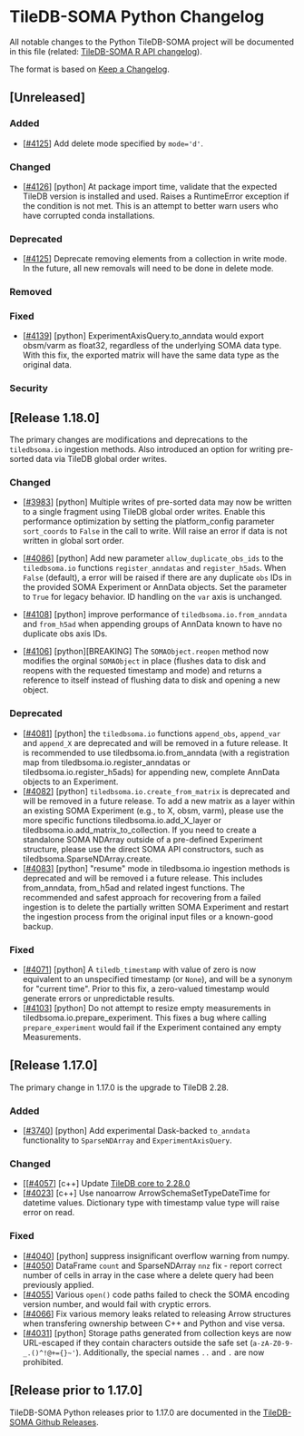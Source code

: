 # TileDB-SOMA Python Changelog

All notable changes to the Python TileDB-SOMA project will be documented in this file (related: [TileDB-SOMA R API changelog](../r/NEWS.md)).

The format is based on [Keep a Changelog](https://keepachangelog.com/en/1.1.0/).

## [Unreleased]

### Added

- \[[#4125](https://github.com/single-cell-data/TileDB-SOMA/pull/4125)\] Add delete mode specified by `mode='d'`.

### Changed

- \[[#4126](https://github.com/single-cell-data/TileDB-SOMA/pull/4126)\] [python] At package import time, validate that the expected TileDB version is installed and used. Raises a RuntimeError exception if the condition is not met. This is an attempt to better warn users who have corrupted conda installations.

### Deprecated

- \[[#4125](https://github.com/single-cell-data/tiledb-soma/pull/4125)\] Deprecate removing elements from a collection in write mode. In the future, all new removals will need to be done in delete mode.

### Removed

### Fixed

- \[[#4139](https://github.com/single-cell-data/tiledb-soma/pull/4139)\] [python] ExperimentAxisQuery.to_anndata would export obsm/varm as float32, regardless of the underlying SOMA data type. With this fix, the exported matrix will have the same data type as the original data.

### Security

## [Release 1.18.0]

The primary changes are modifications and deprecations to the `tiledbsoma.io` ingestion methods. Also introduced an option for writing pre-sorted data via TileDB global order writes.

### Changed

- \[[#3983](https://github.com/single-cell-data/TileDB-SOMA/pull/3983)\] [python] Multiple writes of pre-sorted data may now be written to a single fragment using TileDB global order writes. Enable this performance optimization by setting the platform_config parameter `sort_coords` to `False` in the call to write. Will raise an error if data is not written in global sort order.

- \[[#4086](https://github.com/single-cell-data/TileDB-SOMA/pull/4086)\] [python] Add new parameter `allow_duplicate_obs_ids` to the `tiledbsoma.io` functions `register_anndatas` and `register_h5ads`. When `False` (default), a error will be raised if there are any duplicate `obs` IDs in the provided SOMA Experiment or AnnData objects. Set the parameter to `True` for legacy behavior. ID handling on the `var` axis is unchanged.

- \[[#4108](https://github.com/single-cell-data/TileDB-SOMA/pull/4108)\] [python] improve performance of `tiledbsoma.io.from_anndata` and `from_h5ad` when appending groups of AnnData known to have no duplicate obs axis IDs.

- \[[#4106](https://github.com/single-cell-data/TileDB-SOMA/pull/4106)\] [python][BREAKING] The `SOMAObject.reopen` method now modifies the orginal `SOMAObject` in place (flushes data to disk and reopens with the requested timestamp and mode) and returns a reference to itself instead of flushing data to disk and opening a new object.

### Deprecated

- \[[#4081](https://github.com/single-cell-data/TileDB-SOMA/pull/4081)\] [python] the `tiledbsoma.io` functions `append_obs`, `append_var` and `append_X` are deprecated and will be removed in a future release. It is recommended to use tiledbsoma.io.from_anndata (with a registration map from tiledbsoma.io.register_anndatas or tiledbsoma.io.register_h5ads) for appending new, complete AnnData objects to an Experiment.
- \[[#4082](https://github.com/single-cell-data/TileDB-SOMA/pull/4082)\] [python] `tiledbsoma.io.create_from_matrix` is deprecated and will be removed in a future release. To add a new matrix as a layer within an existing SOMA Experiment (e.g., to X, obsm, varm), please use the more specific functions tiledbsoma.io.add_X_layer or tiledbsoma.io.add_matrix_to_collection. If you need to create a standalone SOMA NDArray outside of a pre-defined Experiment structure, please use the direct SOMA API constructors, such as tiledbsoma.SparseNDArray.create.
- \[[#4083](https://github.com/single-cell-data/TileDB-SOMA/pull/4083)\] [python] "resume" mode in tiledbsoma.io ingestion methods is deprecated and will be removed i a future release. This includes from_anndata, from_h5ad and related ingest functions. The recommended and safest approach for recovering from a failed ingestion is to delete the partially written SOMA Experiment and restart the ingestion process from the original input files or a known-good backup.

### Fixed

- \[[#4071](https://github.com/single-cell-data/TileDB-SOMA/pull/4071)\] [python] A `tiledb_timestamp` with value of zero is now equivalent to an unspecified timestamp (or `None`), and will be a synonym for "current time". Prior to this fix, a zero-valued timestamp would generate errors or unpredictable results.
- \[[#4103](https://github.com/single-cell-data/TileDB-SOMA/pull/4103)\] [python] Do not attempt to resize empty measurements in tiledbsoma.io.prepare_experiment. This fixes a bug where calling `prepare_experiment` would fail if the Experiment contained any empty Measurements.

## [Release 1.17.0]

The primary change in 1.17.0 is the upgrade to TileDB 2.28.

### Added

- \[[#3740](https://github.com/single-cell-data/TileDB-SOMA/pull/3740)\] [python] Add experimental Dask-backed `to_anndata` functionality to `SparseNDArray` and `ExperimentAxisQuery`.

### Changed

- \[\[[#4057](https://github.com/single-cell-data/TileDB-SOMA/pull/4057)\] [c++] Update [TileDB core to 2.28.0](https://github.com/TileDB-Inc/TileDB/blob/main/HISTORY.md#tiledb-v2280-release-notes)
- \[[#4023](https://github.com/single-cell-data/TileDB-SOMA/pull/4023)\] [c++] Use nanoarrow ArrowSchemaSetTypeDateTime for datetime values. Dictionary type with timestamp value type will raise error on read.

### Fixed

- \[[#4040](https://github.com/single-cell-data/TileDB-SOMA/pull/4040)\] [python] suppress insignificant overflow warning from numpy.
- \[[#4050](https://github.com/single-cell-data/TileDB-SOMA/pull/4050)\] DataFrame `count` and SparseNDArray `nnz` fix - report correct number of cells in array in the case where a delete query had been previously applied.
- \[[#4055](https://github.com/single-cell-data/TileDB-SOMA/pull/4055)\] Various `open()` code paths failed to check the SOMA encoding version number, and would fail with cryptic errors.
- \[[#4066](https://github.com/single-cell-data/TileDB-SOMA/pull/4066)\] Fix various memory leaks related to releasing Arrow structures when transfering ownership between C++ and Python and vise versa.
- \[[#4031](https://github.com/single-cell-data/TileDB-SOMA/pull/4031)\] [python] Storage paths generated from collection keys are now URL-escaped if they contain characters outside the safe set (`a-zA-Z0-9-_.()^!@+={}~'`). Additionally, the special names `..` and `.` are now prohibited.

## [Release prior to 1.17.0]

TileDB-SOMA Python releases prior to 1.17.0 are documented in the [TileDB-SOMA Github Releases](https://github.com/single-cell-data/TileDB-SOMA/releases).
